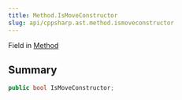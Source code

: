 ```yaml
---
title: Method.IsMoveConstructor
slug: api/cppsharp.ast.method.ismoveconstructor
---
```

Field in [Method](/api/cppsharp/ast/method)

## Summary



```csharp
public bool IsMoveConstructor;
```

